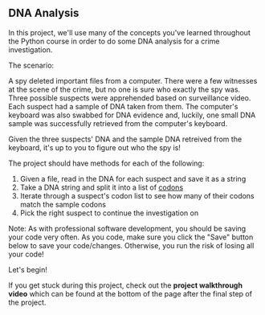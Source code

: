 ## DNA Analysis
<div class="theme__22QeW-d-YRjfwg7z9oiZH_"><p>In this project, we'll use many of the concepts you've learned throughout the Python course in order to do some DNA analysis for a crime investigation.</p>
<p>The scenario:</p>
<p>A spy deleted important files from a computer. There were a few witnesses at the scene of the crime, but no one is sure who exactly the spy was. Three possible suspects were apprehended based on surveillance video. Each suspect had a sample of DNA taken from them. The computer's keyboard was also swabbed for DNA evidence and, luckily, one small DNA sample was successfully retrieved from the computer's keyboard.</p>
<p>Given the three suspects' DNA and the sample DNA retreived from the keyboard, it's up to you to figure out who the spy is!</p>
<p>The project should have methods for each of the following:</p>
<ol>
<li>Given a file, read in the DNA for each suspect and save it as a string</li>
<li>Take a DNA string and split it into a list of <a href="https://en.wikipedia.org/wiki/DNA_codon_table" target="_blank">codons</a></li>
<li>Iterate through a suspect's codon list to see how many of their codons match the sample codons</li>
<li>Pick the right suspect to continue the investigation on</li>
</ol>
<p>Note: As with professional software development, you should be saving your code very often. As you code, make sure you click the "Save" button below to save your code/changes. Otherwise, you run the risk of losing all your code!</p>
<p>Let's begin!</p>
<p>If you get stuck during this project, check out the <strong>project walkthrough video</strong> which can be found at the bottom of the page after the final step of the project.</p>
</div>

